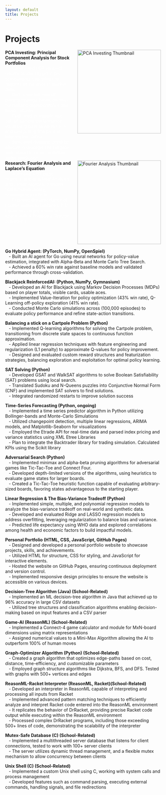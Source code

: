 ```yaml
---
layout: default
title: Projects
---
```

<div class="center">
    <h1> Projects</h1>
</div>

<div style="display: flex; flex-direction: column; align-items: flex-start;">
    <div style="display: flex; justify-content: space-between; width: 100%;">
        <div>
            <strong>PCA Investing: Principal Component Analysis for Stock Portfolios</strong> <i class="fas fa-chart-line" style="color: #3498db;"></i> <br>
            <span style="color: white;">
            &nbsp;&nbsp;&nbsp;- Conducted PCA on stock returns to identify principal components capturing the majority of variance in market data. <br>
            &nbsp;&nbsp;&nbsp;- Built a market-neutral trading strategy based on risk-normalized eigenportfolios and factor returns.<br>
            &nbsp;&nbsp;&nbsp;- Evaluated in-sample and out-of-sample performance, visualizing cumulative returns and computing Sharpe and Information Ratios. <br>
            &nbsp;&nbsp;&nbsp;- Simulated dynamic portfolio allocation strategies to mitigate look-ahead bias and optimize alpha prediction.<br>
            </span>
        </div>
        <div style="flex-shrink: 0; margin-left: 20px;">
            <a href="assets/files/ECON_1750_PCA.pdf" target="_blank" title="PCA Investing Project">
                <img src="{{ site.baseurl }}/assets/images/thumbnails/PCA_thumbnail.jpg" alt="PCA Investing Thumbnail" style="width: 270px; height: auto;">
            </a>
        </div>
    </div>
</div>

<div style="display: flex; flex-direction: column; align-items: flex-start;">
    <div style="display: flex; justify-content: space-between; width: 100%;">
        <div>
            <strong>Research: Fourier Analysis and Laplace’s Equation</strong> <i class="fas fa-book" style="color: #f39c12;"></i>  <br>
            <span style="color: white;">
            &nbsp;&nbsp;&nbsp;- Authored a 50-page research paper in Real Analysis and Linear Algebra: complex-real function theory, convergence criteria  <br>
            &nbsp;&nbsp;&nbsp;- Explored the importance of Fourier Series to Laplace’s 2-D Equation complete solution space with 4 Boundary Dirichlet conditions  
            </span>
        </div>
        <div style="flex-shrink: 0; margin-left: 20px;">
            <a href="assets/files/Extended_Essay.pdf" target="_blank" title="Fourier Analysis Research">
                <img src="{{ site.baseurl }}/assets/images/thumbnails/EE_thumbnail.jpg" alt="Fourier Analysis Thumbnail" style="width: 270px; height: auto;">
            </a>
        </div>
    </div>
</div>

**Go Hybrid Agent: (PyTorch, NumPy, OpenSpiel)** <i class="fab fa-python" style="color: #3776AB;"></i>  
&nbsp;&nbsp;&nbsp;- Built an AI agent for Go using neural networks for policy-value estimation, integrated with Alpha-Beta and Monte Carlo Tree Search.  
&nbsp;&nbsp;&nbsp;- Achieved a 60% win rate against baseline models and validated performance through cross-validation.  

**Blackjack ReinforcedAI: (Python, NumPy, Gymnasium)** <i class="fab fa-python" style="color: #3776AB;"></i>  
&nbsp;&nbsp;&nbsp;- Developed an AI for Blackjack using Markov Decision Processes (MDPs) based on player totals, visible cards, usable aces.  
&nbsp;&nbsp;&nbsp;- Implemented Value-Iteration for policy optimization (43% win rate), Q-Learning off-policy exploration (41% win rate).  
&nbsp;&nbsp;&nbsp;- Conducted Monte Carlo simulations across (100,000 episodes) to evaluate policy performance and refine state-action transitions.  

**Balancing a stick on a Cartpole Problem  (Python)** <i class="fab fa-python" style="color: #3776AB;"></i>  
&nbsp;&nbsp;&nbsp;- Implemented Q-learning algorithms for solving the Cartpole problem, transitioning from discrete state spaces to continuous function approximation.  
&nbsp;&nbsp;&nbsp;- Applied linear regression techniques with feature engineering and regularization (L1 penalty) to approximate Q-values for policy improvement.  
&nbsp;&nbsp;&nbsp;- Designed and evaluated custom reward structures and featurization strategies, balancing exploration and exploitation for optimal policy learning. 

**SAT Solving (Python)** <i class="fab fa-python" style="color: #3776AB;"></i>  
&nbsp;&nbsp;&nbsp;- Developed GSAT and WalkSAT algorithms to solve Boolean Satisfiability (SAT) problems using local search.  
&nbsp;&nbsp;&nbsp;- Translated Sudoku and N-Queens puzzles into Conjunctive Normal Form (CNF) and implemented SAT solvers to find solutions.  
&nbsp;&nbsp;&nbsp;- Integrated randomized restarts to improve solution success

**Time-Series Forecasting (Python, ongoing)** <i class="fab fa-python" style="color: #3776AB;"></i>  
&nbsp;&nbsp;&nbsp;- Implemented a time series predictor algorithm in Python utilizing Bollinger-bands and Monte-Carlo Simulations  
&nbsp;&nbsp;&nbsp;- Utilized changepoint detection, multiple linear regressions, ARIMA models, and Matplotlib-Seaborn for visualizations  
&nbsp;&nbsp;&nbsp;- Employed the Etrade API for real-time data and parsed index pricing and variance statistics using XML Etree Libraries  
&nbsp;&nbsp;&nbsp;- Plan to integrate the Backtrader library for trading simulation. Calculated KPIs using the Scikit library  

**Adversarial Search (Python)** <i class="fab fa-python" style="color: #3776AB;"></i>  
&nbsp;&nbsp;&nbsp;- Implemented minimax and alpha-beta pruning algorithms for adversarial games like Tic-Tac-Toe and Connect Four.  
&nbsp;&nbsp;&nbsp;- Developed depth-limited versions of the algorithms, using heuristics to evaluate game states for larger boards.  
&nbsp;&nbsp;&nbsp;- Created a Tic-Tac-Toe heuristic function capable of evaluating arbitrary-sized boards, favoring states advantageous to the starting player. 

**Linear Regression & The Bias-Variance Tradeoff (Python)** <i class="fab fa-python" style="color: #3776AB;"></i>  
&nbsp;&nbsp;&nbsp;- Implemented simple, multiple, and polynomial regression models to analyze the bias-variance tradeoff on real-world and synthetic data.  
&nbsp;&nbsp;&nbsp;- Developed and evaluated Ridge and LASSO regression models to address overfitting, leveraging regularization to balance bias and variance.  
&nbsp;&nbsp;&nbsp;- Predicted life expectancy using WHO data and explored correlations among health and economic factors to build impactful models. 

**Personal Portfolio (HTML, CSS, JavaScript, GitHub Pages)** <i class="fab fa-html5" style="color: #e34c26;"></i> <i class="fab fa-css3-alt" style="color: #1572B6;"></i> <i class="fab fa-js" style="color: #f7df1e;"></i> <i class="fab fa-github" style="color: #181717;"></i>  
&nbsp;&nbsp;&nbsp;- Designed and developed a personal portfolio website to showcase projects, skills, and achievements.  
&nbsp;&nbsp;&nbsp;- Utilized HTML for structure, CSS for styling, and JavaScript for interactive elements.  
&nbsp;&nbsp;&nbsp;- Hosted the website on GitHub Pages, ensuring continuous deployment and version control.  
&nbsp;&nbsp;&nbsp;- Implemented responsive design principles to ensure the website is accessible on various devices.  

**Decision-Tree Algorithm (Java) (School-Related)** <i class="fab fa-java" style="color: #007396;"></i>  
&nbsp;&nbsp;&nbsp;- Implemented an ML decision-tree algorithm in Java that achieved up to 96% accuracy in large CSV datasets  
&nbsp;&nbsp;&nbsp;- Utilized tree structures and classification algorithms enabling decision-making based on input features and a CSV parser  

**Game-AI (ReasonML) (School-Related)** <i class="fas fa-gamepad" style="color: #e74c3c;"></i>  
&nbsp;&nbsp;&nbsp;- Implemented a Connect-4 game calculator and module for MxN-board dimensions using matrix representations  
&nbsp;&nbsp;&nbsp;- Assigned numerical values to a Mini-Max Algorithm allowing the AI to outperform 100% of human moves  

**Graph-Optimizer Algorithm (Python) (School-Related)** <i class="fab fa-python" style="color: #3776AB;"></i>  
&nbsp;&nbsp;&nbsp;- Created a graph algorithm that optimizes edge-paths based on cost, distance, time-efficiency, and customizable parameters  
&nbsp;&nbsp;&nbsp;- Employed graph structure algorithms like Dijkstra, BFS, and DFS. Tested with graphs with 500+ vertices and edges  

**ReasonML-Racket Interpreter (ReasonML, Racket)(School-Related)** <i class="fas fa-code" style="color: #2ecc71;"></i>  
&nbsp;&nbsp;&nbsp;- Developed an interpreter in ReasonML capable of interpreting and processing all inputs from Racket  
&nbsp;&nbsp;&nbsp;- Implemented advanced pattern matching techniques to efficiently analyze and interpret Racket code entered into the ReasonML environment  
&nbsp;&nbsp;&nbsp;- It replicates the behavior of DrRacket, providing precise Racket code output while executing within the ReasonML environment  
&nbsp;&nbsp;&nbsp;- Processed complex DrRacket programs, including those exceeding 500+ lines of code, demonstrating the scalability of the interpreter  

**Mutex-Safe Database (C) (School-Related)** <i class="fas fa-database" style="color: #3498db;"></i>  
&nbsp;&nbsp;&nbsp;- Implemented a multithreaded server database that listens for client connections, tested to work with 100+ server clients  
&nbsp;&nbsp;&nbsp;- The server utilizes dynamic thread management, and a flexible mutex mechanism to allow concurrency between clients  

**Unix Shell (C) (School-Related)** <i class="fas fa-terminal" style="color: #1abc9c;"></i>  
&nbsp;&nbsp;&nbsp;- Implemented a custom Unix shell using C, working with system calls and process management  
&nbsp;&nbsp;&nbsp;- Developed features such as command parsing, executing external commands, handling signals, and file redirections  
